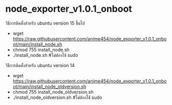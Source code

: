 # node_exporter_v1.0.1_onboot

วิธีการติดตั้งสำหรับ ubuntu version 15 ขึ้นไป
- wget https://raw.githubusercontent.com/anime454/node_exporter_v1.0.1_onboot/main/install_node.sh
- chmod 755 install_node.sh
- ./install_node.sh #ไม่ต้องใช้ sudo

วิธีการติดตั้งสำหรับ ubuntu version 14 
- wget https://raw.githubusercontent.com/anime454/node_exporter_v1.0.1_onboot/main/install_node_oldversion.sh
- chmod 755 install_node_oldversion.sh
- ./install_node_oldversion.sh #ไม่ต้องใช้ sudo
